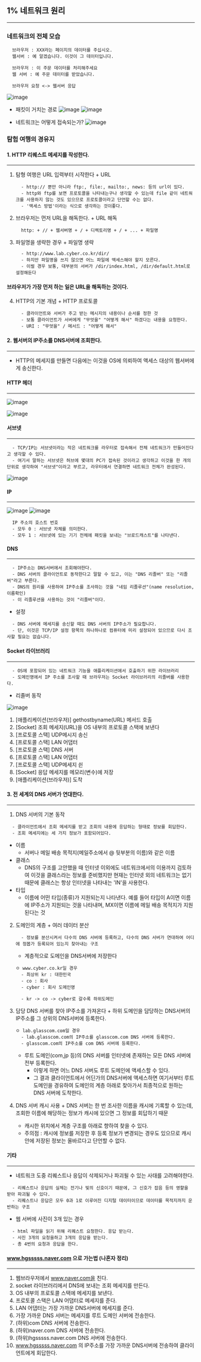 ## 1% 네트워크 원리
---

### 네트워크의 전체 모습
```
  브라우저 : XXX라는 페이지의 데이터를 주십시오.
  웹서버 : 예 알겠습니다. 이것이 그 데이터입니다.
```

```
  브라우저 : 이 주문 데이터를 처리해주세요
  웹 서버 : 예 주문 데이터를 받았습니다.
```

```
  브라우저 요청 <-> 웹서버 응답
```
![image](https://user-images.githubusercontent.com/76584547/152686731-d208c072-9dd4-4a69-9810-44c66de1dcf3.png)

+ 패킷이 거치는 경로
![image](https://user-images.githubusercontent.com/76584547/152688673-b8bfaf39-6b88-4cf3-a5f8-9ed457810373.png)
![image](https://user-images.githubusercontent.com/76584547/152688690-8e13675a-eec9-4ccb-9837-9322367915bf.png)

+ 네트워크는 어떻게 접속되는가?
![image](https://user-images.githubusercontent.com/76584547/152688701-026d9cca-a7e0-4b8b-ad25-3ab2a6a48efc.png)


### 탐험 여행의 경유지

#### 1. HTTP 리퀘스트 메세지를 작성한다.
---
  1. 탐형 여행은 URL 입력부터 시작한다
    + URL
      ```
        - http:// 뿐만 아니라 ftp:, file:, mailto:, news: 등의 url이 있다.
        - http와 ftp를 보면 프로토콜을 나타내는구나 생각할 수 있는데 file 같이 네트워크를 사용하지 않는 것도 있으므로 프로토콜이라고 단언할 수는 없다. 
        - '액세스 방법'이라는 식으로 생각하는 것이좋다.
      ```
  2. 브라우저는 먼저 URL을 해독한다.
    + URL 해독
      ```
        http: + // + 웹서버명 + / + 디렉토리명 + / + ... + 파일명 
      ```
  3. 파일명을 생략한 경우
    + 파일명 생략
      ```
        - http://www.lab.cyber.co.kr/dir/
        - 하지만 파일명을 쓰지 않으면 어느 파일에 액세스해야 할지 모른다.
        - 이럴 경우 보통, 대부분의 서버가 /dir/index.html, /dir/default.html로 설정해둔다
      ```
  #### 브라우저가 가장 먼저 하는 일은 URL을 해독하는 것이다.
  
  4. HTTP의 기본 개념
    + HTTP 프로토콜 
      ```
        - 클라이언트와 서버가 주고 받는 메시지의 내용이나 순서를 정한 것
        - 보통 클라이언트가 서버에게 "무엇을" "어떻게 해서" 하겠다는 내용을 요청한다.
        - URI : "무엇을" / 메서드 : "어떻게 해서"
      ```

#### 2. 웹서버의 IP주소를 DNS서버에 조회한다.
---
  + HTTP의 메세지를 만들면 다음에는 이것을 OS에 의뢰하여 액세스 대상의 웹서버에게 송신한다.

#### HTTP 헤더
---
![image](https://user-images.githubusercontent.com/76584547/152807387-be3c427f-a032-47ca-b9a7-efae55b5fcd9.png)

![image](https://user-images.githubusercontent.com/76584547/152807423-9dbd199b-e894-4f8b-a2c2-131222b84239.png)

#### 서브넷
---
  ```
    - TCP/IP는 서브넷이라는 작은 네트워크를 라우터로 접속해서 전체 네트워크가 만들어진다고 생각할 수 있다.
    - 여기서 말하는 서브넷은 허브에 몇대의 PC가 접속된 것이라고 생각하고 이것을 한 개의 단위로 생각하여 "서브넷"이라고 부르고, 라우터에서 연결하면 네트워크 전체가 완성된다.
  ```
![image](https://user-images.githubusercontent.com/76584547/153009173-fd41167b-a13c-4312-9f71-b37d4e7450a1.png)


#### IP
---
![image](https://user-images.githubusercontent.com/76584547/153008790-dbb55a23-4977-4727-a0bc-5e7dda7b8105.png)
![image](https://user-images.githubusercontent.com/76584547/153008851-b595a83c-99b6-4346-8612-f991b48d1d0a.png)
```
  IP 주소의 호스트 번호
  - 모두 0 : 서브넷 자체를 의미한다.
  - 모두 1 : 서브넷에 있는 기기 전체에 패킷을 보내는 "브로드캐스트"를 나타낸다.
```

#### DNS
---
```
  - IP주소는 DNS서버에서 조회해야한다.
  - DNS 서버의 클라이언트로 동작한다고 말할 수 있고, 이는 "DNS 리졸버" 또는 "리졸버"라고 부른다.
  - DNS의 원리를 사용하여 IP주소를 조사하는 것을 "네임 리졸루션"(name resolution, 이름확인)
  - 이 리졸루션을 사용하는 것이 "리졸버"이다.
```

+ 설정
```
  - DNS 서버에 메세지를 송신할 때도 DNS 서버의 IP주소가 필요합니다.
  - 단, 이것은 TCP/IP 설정 항목의 하나하나로 컴퓨터에 미리 설정되어 있으므로 다시 조사할 필요는 없습니다.
```

#### Socket 라이브러리
----
```
  - OS에 포함되어 있는 네트워크 기능을 애플리케이션에서 호출하기 위한 라이브러리
  - 도메인명에서 IP 주소를 조사할 때 브라우저는 Socket 라이브러리의 리졸버를 사용한다.
```

+ 리졸버 동작

![image](https://user-images.githubusercontent.com/76584547/153016024-4700b34a-07f7-4631-b17c-4f39e068aa61.png)

  1. [애플리케이션(브라우저)] gethostbyname(URL) 메서드 호출
  2. [Socket] 조회 메세지(URL)을 OS 내부의 프로토콜 스택에 보낸다
  3. [프로토콜 스택] UDP메시지 송신
  4. [프로토콜 스택] LAN 어댑터
  5. [프로토콜 스택] DNS 서버
  6. [프로토콜 스택] LAN 어댑터
  7. [프로토콜 스택] UDP메세지 쉰
  8. [Socket] 응답 메세지를 메모리(변수)에 저장
  9. [애플리케이션(브라우저)] 도착


#### 3. 전 세계의 DNS 서버가 연대한다.
---
  1. DNS 서버의 기본 동작
  ```
    - 클라이언트에서 조회 메세지를 받고 조회의 내용에 응답하는 형태로 정보를 회답한다.
    - 조회 메세지에는 세 가지 정보가 포함되어있다.
  ```
  + 이름
    + 서버나 메일 배송 목적지(메일주소에서 @ 뒷부분의 이름)와 같은 이름
  + 클래스
    + DNS의 구조를 고안했을 때 인터넷 이외에도 네트워크에서의 이용까지 검토하여 이것을 클래스라는 정보를 준비했지만 현재는 인터넷 외의 네트워크는 없기 때문에 클래스는 항상 인터넷을 나타내는 'IN'을 사용한다.
  + 타입
    + 이름에 어떤 타입(종류)가 지원되는지 나타낸다. 예를 들어 타입이 A이면 이름에 IP주소가 지원되는 것을 나타내며, MX이면 이름에 메일 배송 목적지가 지원된다는 것
    
  2. 도메인의 계층
    + 여러 데이터 분산
      ```
        - 정보를 분산시켜서 다수의 DNS 서버에 등록하고, 다수의 DNS 서버가 연대하여 어디에 정봅가 등록되어 있는지 찾아내는 구조
      ```
      + 계층적으로 도메인을 DNS서버에 저장한다
      ```
      ㅇ www.cyber.co.kr일 경우
        - 최상위 kr : 대한민국
        - co : 회사
        - cyber : 회사 도메인명

        - kr -> co -> cyber로 갈수록 하위도메인
      ```
  3. 담당 DNS 서버를 찾아 IP주소를 가져온다
    + 하위 도메인을 담당하는 DNS서버의 IP주소를 그 상위의 DNS서버에 등록한다.
      ```
      ㅇ lab.glasscom.com일 경우
        - lab.glasscom.com의 IP주소를 glasscom.com DNS 서버에 등록한다.
        - glasscom.com의 IP주소를 com DNS 서버에 등록한다.
      ```
      
      + 루트 도메인(com,jp 등)의 DNS 서버를 인터넷에 존재하는 모든 DNS 서버에 전부 등록한다.
        + 이렇게 하면 어느 DNS 서버도 루트 도메인에 액세스할 수 있다.
        + 그 결과 클라이언트에서 어딘가의 DNS서버에 액세스하면 여기서부터 루트 도메인을 경유하여 도메인의 계층 아래로 찾아가서 최종적으로 원하는 DNS 서버에 도착한다.

  4. DNS 서버 캐시 사용
    + DNS 서버는 한 번 조사한 이름을 캐시에 기록할 수 있는데, 조회한 이름에 해당하는 정보가 캐시에 있으면 그 정보를 회답하기 때문
      + 캐시한 위치에서 계층 구조를 아래로 향하여 찾을 수 있다.
      + 주의점 : 캐시에 정보를 저장한 후 등록 정보가 변경되는 경우도 있으므로 캐시 안에 저장된 정보는 올바르다고 단언할 수 없다. 


#### 기타 
----
+ 네트워크 도중 리퀘스트나 응답이 삭제되거나 파괴될 수 있는 사태를 고려해야한다.
```
  - 리퀘스트나 응답의 실체는 전기나 빛의 신호이기 때문에, 그 신호가 잡음 등의 영햘을 받아 파괴될 수 있다.
  - 리퀘스트나 응답은 모두 0과 1로 이루어진 디지털 데이터이므로 데이터를 목적지까지 운반하는 구조
```
+ 웹 서버에 사진이 3개 있는 경우
```
  - html 파일을 읽기 위해 리퀘스트 요청한다. 응답 받는다.
  - 사진 3개의 요청을하고 3개의 응답을 받는다.
  - 총 4번의 요청과 응답을 한다.
```

#### www.hgsssss.naver.com 으로 가는법 (나혼자 정리)
---
1. 웹브라우저에서 www.naver.com을 친다.
2. socket 라이브러리에서 DNS에 보내는 조회 메세지를 만든다.
3. OS 내부의 프로토콜 스택에 메세지를 보낸다.
4. 프로토콜 스택은 LAN 어댑터로 메세지를 준다.
5. LAN 어댑터는 가장 가까운 DNS서버에 메세지를 준다.
6. 가장 가까운 DNS 서버는 메세지를 루트 도메인 서버에 전송한다.
7. (하위)com DNS 서버에 전송한다.
8. (하위)naver.com DNS 서버에 전송한다.
9. (하위)hgsssss.naver.com DNS 서버에 전송한다.
10. www.hgsssss.naver.com 의 IP주소를 가장 가까운 DNS서버에 전송하여 클라이언트에게 회답한다.
